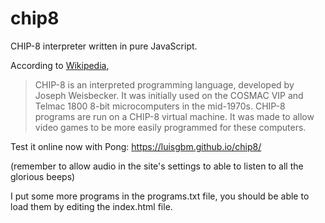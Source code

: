 # chip8

CHIP-8 interpreter written in pure JavaScript.

According to [Wikipedia](https://en.wikipedia.org/wiki/CHIP-8),

>CHIP-8 is an interpreted programming language, developed by Joseph Weisbecker. It was initially used on the COSMAC VIP and Telmac 1800 8-bit microcomputers in the mid-1970s. CHIP-8 programs are run on a CHIP-8 virtual machine. It was made to allow video games to be more easily programmed for these computers.

Test it online now with Pong: https://luisgbm.github.io/chip8/

(remember to allow audio in the site's settings to able to listen to all the glorious beeps)

I put some more programs in the programs.txt file, you should be able to load them by editing the index.html file.
